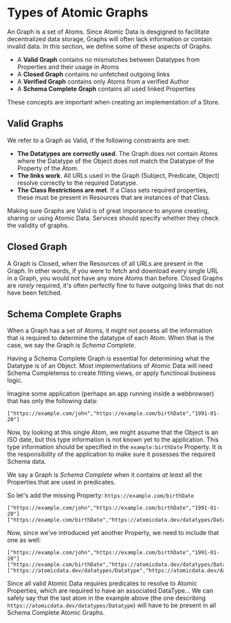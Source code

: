 # Types of Atomic Graphs

An Graph is a set of Atoms.
Since Atomic Data is desgigned to facilitate decentralized data storage, Graphs will often lack information or contain invalid data.
In this section, we define some of these aspects of Graphs.

- A **Valid Graph** contains no mismatches between Datatypes from Properties and their usage in Atoms
- A **Closed Graph** contains no unfetched outgoing links
- A **Verified Graph** contains only Atoms from a verified Author
- A **Schema Complete Graph** contains all used linked Properties

These concepts are important when creating an implementation of a Store.

## Valid Graphs

We refer to a Graph as Valid, if the following constraints are met:

- **The Datatypes are correctly used**. The Graph does not contain Atoms where the Datatype of the Object does not match the Datatype of the Property of the Atom.
- **The links work**. All URLs used in the Graph (Subject, Predicate, Object) resolve correctly to the required Datatype.
- **The Class Restrictions are met**. If a Class sets required properties, these must be present in Resources that are instances of that Class.

Making sure Graphs are Valid is of great imporance to anyone creating, sharing or using Atomic Data.
Services should specify whether they check the validity of graphs.

## Closed Graph

A Graph is Closed, when the Resources of all URLs are present in the Graph.
In other words, if you were to fetch and download every single URL in a Graph, you would not have any more Atoms than before.
Closed Graphs are _rarely_ required, it's often perfectly fine to have outgoing links that do not have been fetched.

## Schema Complete Graphs

When a Graph has a set of Atoms, it might not posess all the information that is required to determine the datatype of each Atom.
When that is the case, we say the Graph is _Schema Complete_.

Having a Schema Complete Graph is essential for determining what the Datatype is of an Object.
Most implementations of Atomic Data will need Schema Completenss to create fitting views, or apply functinoal business logic.

Imagine some application (perhaps an app running inside a webbrowser) that has only the following data:

```ndjson
["https://example.com/john","https://example.com/birthDate","1991-01-20"]
```

Now, by looking at this single Atom, we might assume that the Object is an ISO date,
but this type information is not known yet to the application.
This type information should be specified in the `example:birthDate` Property.
It is the responsibility of the application to make sure it posesses the required Schema data.

We say a Graph is _Schema Complete_ when it contains _at least_ all the Properties that are used in predicates.

So let's add the missing Property: `https://example.com/birthDate`

```ndjson
["https://example.com/john","https://example.com/birthDate","1991-01-20"]
["https://example.com/birthDate","https://atomicdata.dev/datatypes/Datatype","https://atomicdata.dev/datatypes/dateTime"]
```

Now, since we've introduced yet another Property, we need to include that one as well:

```ndjson
["https://example.com/john","https://example.com/birthDate","1991-01-20"]
["https://example.com/birthDate","https://atomicdata.dev/datatypes/Datatype","https://atomicdata.dev/datatypes/dateTime"]
["https://atomicdata.dev/datatypes/Datatype","https://atomicdata.dev/datatypes/Datatype","https://atomicdata.dev/datatypes/atomicURI"]
```

Since all valid Atomic Data requires predicates to resolve to Atomic Properties, which are required to have an associated DataType...
We can safely say that the last atom in the example above (the one describing `https://atomicdata.dev/datatypes/Datatype`) will have to be present in all Schema Complete Atomic Graphs.
